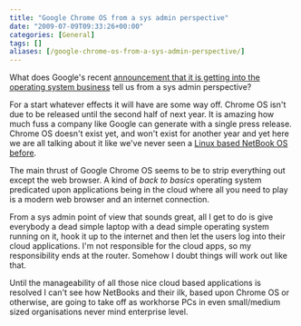 ```yaml
---
title: "Google Chrome OS from a sys admin perspective"
date: "2009-07-09T09:33:26+00:00"
categories: [General]
tags: []
aliases: [/google-chrome-os-from-a-sys-admin-perspective/]
---
```


What does Google's recent [announcement that it is getting into the operating system business](http://googleblog.blogspot.com/2009/07/introducing-google-chrome-os.html) tell us from a sys admin perspective?

For a start whatever effects it will have are some way off. Chrome OS isn't due to be released until the second half of next year. It is amazing how much fuss a company like Google can generate with a single press release. Chrome OS doesn't exist yet, and won't exist for another year and yet here we are all talking about it like we've never seen a [Linux based NetBook OS before](http://www.canonical.com/projects/ubuntu/unr).

The main thrust of Google Chrome OS seems to be to strip everything out except  the web browser. A kind of <em>back to basics</em> operating system predicated upon applications being in the cloud where all you need to play is a modern web browser and an internet connection.

From a sys admin point of view that sounds great, all I get to do is give everybody a dead simple laptop with a dead simple operating system running on it, hook it up to the internet and then let the users log into their cloud applications. I'm not responsible for the cloud apps, so my responsibility ends at the router. Somehow I doubt things will work out like that.

Until the manageability of all those nice cloud based applications is resolved I can't see how NetBooks and their ilk, based upon Chrome OS or otherwise, are going to take off as workhorse PCs in even small/medium sized organisations never mind enterprise level.
